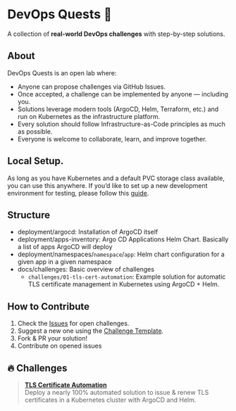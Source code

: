 # DevOps Quests 🚀

A collection of **real-world DevOps challenges** with step-by-step solutions.

## About
DevOps Quests is an open lab where:
- Anyone can propose challenges via GitHub Issues.
- Once accepted, a challenge can be implemented by anyone — including you.
- Solutions leverage modern tools (ArgoCD, Helm, Terraform, etc.) and run on Kubernetes as the infrastructure platform.
- Every solution should follow Infrastructure-as-Code principles as much as possible.
- Everyone is welcome to collaborate, learn, and improve together.

## Local Setup.

As long as you have Kubernetes and a default PVC storage class available, you can use this anywhere. If you’d like to set up a new development environment for testing, please follow this [guide](./docs/local_setup.md).

## Structure

- deployment/argocd: Installation of ArgoCD itself
- deployment/apps-inventory: Argo CD Applications Helm Chart. Basically a list of apps ArgoCD will deploy
- deployment/namespaces/`namespace`/`app`: Helm chart configuration for a given app in a given namespace
- docs/challenges: Basic overview of challenges
  - `challenges/01-tls-cert-automation`: Example solution for automatic TLS certificate management in Kubernetes using ArgoCD + Helm.

## How to Contribute
1. Check the [Issues](https://github.com/danielnegreiros/devops-quests/issues) for open challenges.
2. Suggest a new one using the [Challenge Template](.github/ISSUE_TEMPLATE/new-challenge.md).
3. Fork & PR your solution!
4. Contribute on opened issues

## 🔥 Challenges
> **[TLS Certificate Automation](./docs/challenges/01-tls-cert-automation/README.md)**  
Deploy a nearly 100% automated solution to issue & renew TLS certificates in a Kubernetes cluster with ArgoCD and Helm.


